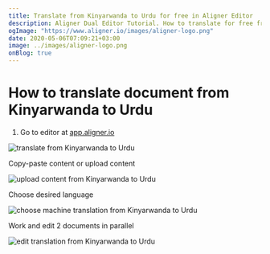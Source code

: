 ```yaml
---
title: Translate from Kinyarwanda to Urdu for free in Aligner Editor
description: Aligner Dual Editor Tutorial. How to translate for free from Kinyarwanda to Urdu. Aligner is multilingual document management platform. 
ogImage: "https://www.aligner.io/images/aligner-logo.png"
date: 2020-05-06T07:09:21+03:00
image: ../images/aligner-logo.png
onBlog: true
---
```


# How to translate document from Kinyarwanda to Urdu

1. Go to editor at [app.aligner.io](https://app.aligner.io "Aligner App web page")

![translate from Kinyarwanda to Urdu](../aligner-blank-editor.png "translate from Kinyarwanda to Urdu")

Copy-paste content or upload content

![upload content from Kinyarwanda to Urdu](../aligner-uploaded-document.png "upload content from Kinyarwanda to Urdu")

Choose desired language

![choose machine translation from Kinyarwanda to Urdu](../aligner-language-dropdown.png "choose machine translation from Kinyarwanda to Urdu")

Work and edit 2 documents in parallel

![edit translation from Kinyarwanda to Urdu](../aligner-double-sitded-editor.png "edit translation from Kinyarwanda to Urdu")

